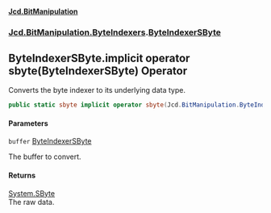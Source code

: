 #### [Jcd.BitManipulation](index.md 'index')
### [Jcd.BitManipulation.ByteIndexers](Jcd.BitManipulation.ByteIndexers.md 'Jcd.BitManipulation.ByteIndexers').[ByteIndexerSByte](Jcd.BitManipulation.ByteIndexers.ByteIndexerSByte.md 'Jcd.BitManipulation.ByteIndexers.ByteIndexerSByte')

## ByteIndexerSByte.implicit operator sbyte(ByteIndexerSByte) Operator

Converts the byte indexer to its underlying data type.

```csharp
public static sbyte implicit operator sbyte(Jcd.BitManipulation.ByteIndexers.ByteIndexerSByte buffer);
```
#### Parameters

<a name='Jcd.BitManipulation.ByteIndexers.ByteIndexerSByte.op_Implicitsbyte(Jcd.BitManipulation.ByteIndexers.ByteIndexerSByte).buffer'></a>

`buffer` [ByteIndexerSByte](Jcd.BitManipulation.ByteIndexers.ByteIndexerSByte.md 'Jcd.BitManipulation.ByteIndexers.ByteIndexerSByte')

The buffer to convert.

#### Returns
[System.SByte](https://docs.microsoft.com/en-us/dotnet/api/System.SByte 'System.SByte')  
The raw data.